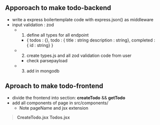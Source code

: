 ## Apporoach to make todo-backend

-   write a express boilertemplate code with express.json() as middleware
-   input validation : zod
    -   1. define all types for all endpoint
        -   {
            todos : {},
            todo : { title : string description : string},
            completed : { id : string}
            }
    -   2. create types.js and all zod validation code from user
        -   check parsepayload
    -   3. add in mongodb

## Aproach to make todo-frontend
 
- divide the frontend into section: **createTodo** && **getTodo**
- add all components of page in src/components/ 
    - Note pageName and jsx extension

> **CreateTodo.jsx**
> **Todos.jsx**

